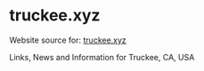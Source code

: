 # truckee.xyz

Website source for: [truckee.xyz](truckee.xyz)

Links, News and Information for Truckee, CA, USA 
